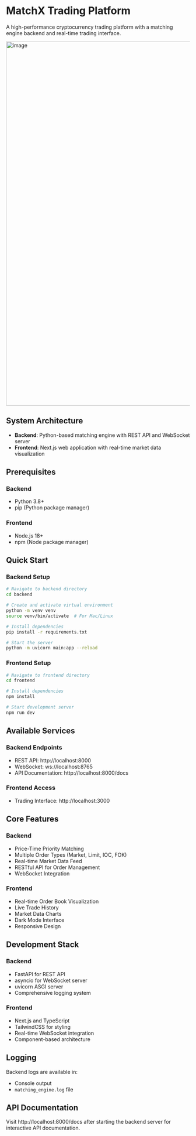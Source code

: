 # MatchX Trading Platform

A high-performance cryptocurrency trading platform with a matching engine backend and real-time trading interface.

<img width="1908" height="995" alt="image" src="https://github.com/user-attachments/assets/92b29055-5185-4483-8430-00f3dafffcf4" />


## System Architecture

- **Backend**: Python-based matching engine with REST API and WebSocket server
- **Frontend**: Next.js web application with real-time market data visualization

## Prerequisites

### Backend
- Python 3.8+
- pip (Python package manager)

### Frontend
- Node.js 18+
- npm (Node package manager)

## Quick Start

### Backend Setup
```sh
# Navigate to backend directory
cd backend

# Create and activate virtual environment
python -m venv venv
source venv/bin/activate  # For Mac/Linux

# Install dependencies
pip install -r requirements.txt

# Start the server
python -m uvicorn main:app --reload
```

### Frontend Setup
```sh
# Navigate to frontend directory
cd frontend

# Install dependencies
npm install

# Start development server
npm run dev
```

## Available Services

### Backend Endpoints
- REST API: http://localhost:8000
- WebSocket: ws://localhost:8765
- API Documentation: http://localhost:8000/docs

### Frontend Access
- Trading Interface: http://localhost:3000

## Core Features

### Backend
- Price-Time Priority Matching
- Multiple Order Types (Market, Limit, IOC, FOK)
- Real-time Market Data Feed
- RESTful API for Order Management
- WebSocket Integration

### Frontend
- Real-time Order Book Visualization
- Live Trade History
- Market Data Charts
- Dark Mode Interface
- Responsive Design

## Development Stack

### Backend
- FastAPI for REST API
- asyncio for WebSocket server
- uvicorn ASGI server
- Comprehensive logging system

### Frontend
- Next.js and TypeScript
- TailwindCSS for styling
- Real-time WebSocket integration
- Component-based architecture

## Logging

Backend logs are available in:
- Console output
- `matching_engine.log` file

## API Documentation

Visit http://localhost:8000/docs after starting the backend server for interactive API documentation.



